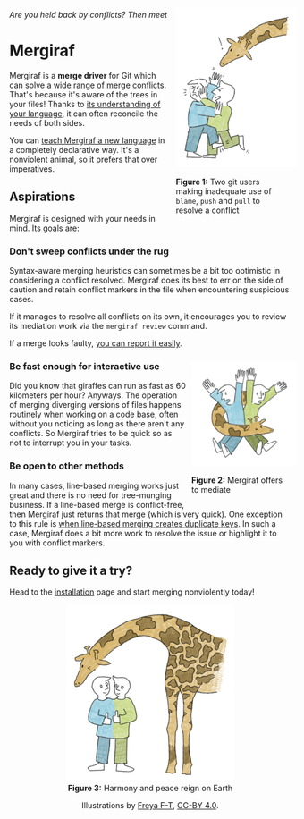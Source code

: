 <div style="float: right; width: min(14em, 40%); margin: 10px;">
<img src="./img/scene_1.png" alt="A giraffe observes a fighting pair" style="padding: 10px; background-color: white" />
<p class="figurecaption"><strong>Figure 1:</strong> Two git users making inadequate use of <code>blame</code>, <code>push</code> and <code>pull</code> to resolve a conflict</p>
</div>

*Are you held back by conflicts? Then meet*

# Mergiraf

Mergiraf is a **merge driver** for Git which can solve [a wide range of merge conflicts](./conflicts.md). That's because it's aware of the trees in your files!
Thanks to [its understanding of your language](./languages.md), it can often reconcile the needs of both sides.

You can [teach Mergiraf a new language](./adding-a-language.md) in a completely declarative way. It's a nonviolent animal, so it prefers that over imperatives.

## Aspirations

Mergiraf is designed with your needs in mind. Its goals are:

### Don't sweep conflicts under the rug

Syntax-aware merging heuristics can sometimes be a bit too optimistic in considering a conflict resolved. Mergiraf does its best to err on the side of caution and retain conflict markers in the file when encountering suspicious cases.

If it manages to resolve all conflicts on its own, it encourages you to review its mediation work via the `mergiraf review` command.

<div id="review_session_cast"></div>
<script>
 AsciinemaPlayer.create('asciinema/session.cast', document.getElementById('review_session_cast'), {
   poster: 'npt:0:11',
   preload: true
 });
</script>

If a merge looks faulty, [you can report it easily](./usage.md#reporting-a-bad-merge).

<div style="float: right; width: min(12em, 40%); margin: 10px">
<img src="./img/scene_2.png" alt="The giraffe surrounds the pair with its neck and they are surprised by its intervention" style="width: 15em; padding: 10px; background-color: white" />
<p class="figurecaption"><strong>Figure 2:</strong> Mergiraf offers to mediate</p>
</div>

### Be fast enough for interactive use

Did you know that giraffes can run as fast as 60 kilometers per hour? Anyways. The operation of merging diverging versions of files happens routinely when working on a code base, often without you noticing as long as there aren't any conflicts. So Mergiraf tries to be quick so as not to interrupt you in your tasks.

### Be open to other methods

In many cases, line-based merging works just great and there is no need for tree-munging business. If a line-based merge is conflict-free, then Mergiraf just returns that merge (which is very quick).
One exception to this rule is [when line-based merging creates duplicate keys](./conflicts.md#line-based-merges). In such a case, Mergiraf does a bit more work to resolve the issue or highlight it to you with conflict markers.

## Ready to give it a try?

Head to the [installation](./installation.md) page and start merging nonviolently today!

<div style="text-align: center; margin: 10px;">
<img src="./img/scene_3.png" alt="The giraffe winks with the pair successfully reconciled, as they are now siamese siblings" style="padding: 10px; background-color: white; width: min(20em, 80%)" >
<div class="figurecaption"><strong>Figure 3:</strong> Harmony and peace reign on Earth</div>

Illustrations by [Freya F-T](https://freyaft.com), [CC-BY 4.0](https://creativecommons.org/licenses/by/4.0/).
</div>

